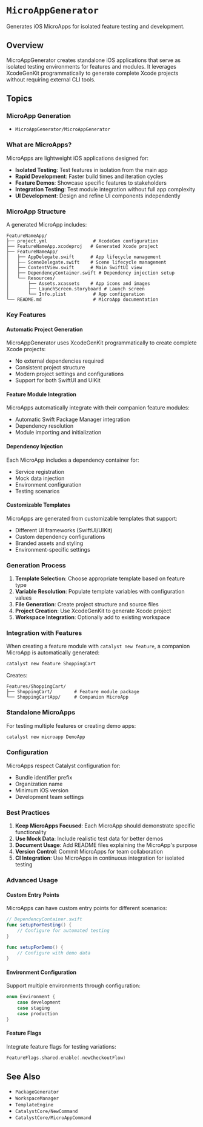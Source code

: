 # ``MicroAppGenerator``

Generates iOS MicroApps for isolated feature testing and development.

## Overview

MicroAppGenerator creates standalone iOS applications that serve as isolated testing environments for features and modules. It leverages XcodeGenKit programmatically to generate complete Xcode projects without requiring external CLI tools.

## Topics

### MicroApp Generation

- ``MicroAppGenerator/MicroAppGenerator``

### What are MicroApps?

MicroApps are lightweight iOS applications designed for:
- **Isolated Testing**: Test features in isolation from the main app
- **Rapid Development**: Faster build times and iteration cycles
- **Feature Demos**: Showcase specific features to stakeholders
- **Integration Testing**: Test module integration without full app complexity
- **UI Development**: Design and refine UI components independently

### MicroApp Structure

A generated MicroApp includes:

```
FeatureNameApp/
├── project.yml                 # XcodeGen configuration
├── FeatureNameApp.xcodeproj   # Generated Xcode project
├── FeatureNameApp/
│   ├── AppDelegate.swift      # App lifecycle management
│   ├── SceneDelegate.swift    # Scene lifecycle management
│   ├── ContentView.swift      # Main SwiftUI view
│   ├── DependencyContainer.swift # Dependency injection setup
│   └── Resources/
│       ├── Assets.xcassets    # App icons and images
│       ├── LaunchScreen.storyboard # Launch screen
│       └── Info.plist          # App configuration
└── README.md                   # MicroApp documentation
```

### Key Features

#### Automatic Project Generation

MicroAppGenerator uses XcodeGenKit programmatically to create complete Xcode projects:
- No external dependencies required
- Consistent project structure
- Modern project settings and configurations
- Support for both SwiftUI and UIKit

#### Feature Module Integration

MicroApps automatically integrate with their companion feature modules:
- Automatic Swift Package Manager integration
- Dependency resolution
- Module importing and initialization

#### Dependency Injection

Each MicroApp includes a dependency container for:
- Service registration
- Mock data injection
- Environment configuration
- Testing scenarios

#### Customizable Templates

MicroApps are generated from customizable templates that support:
- Different UI frameworks (SwiftUI/UIKit)
- Custom dependency configurations
- Branded assets and styling
- Environment-specific settings

### Generation Process

1. **Template Selection**: Choose appropriate template based on feature type
2. **Variable Resolution**: Populate template variables with configuration values
3. **File Generation**: Create project structure and source files
4. **Project Creation**: Use XcodeGenKit to generate Xcode project
5. **Workspace Integration**: Optionally add to existing workspace

### Integration with Features

When creating a feature module with `catalyst new feature`, a companion MicroApp is automatically generated:

```bash
catalyst new feature ShoppingCart
```

Creates:
```
Features/ShoppingCart/
├── ShoppingCart/        # Feature module package
└── ShoppingCartApp/     # Companion MicroApp
```

### Standalone MicroApps

For testing multiple features or creating demo apps:

```bash
catalyst new microapp DemoApp
```

### Configuration

MicroApps respect Catalyst configuration for:
- Bundle identifier prefix
- Organization name
- Minimum iOS version
- Development team settings

### Best Practices

1. **Keep MicroApps Focused**: Each MicroApp should demonstrate specific functionality
2. **Use Mock Data**: Include realistic test data for better demos
3. **Document Usage**: Add README files explaining the MicroApp's purpose
4. **Version Control**: Commit MicroApps for team collaboration
5. **CI Integration**: Use MicroApps in continuous integration for isolated testing

### Advanced Usage

#### Custom Entry Points

MicroApps can have custom entry points for different scenarios:
```swift
// DependencyContainer.swift
func setupForTesting() {
    // Configure for automated testing
}

func setupForDemo() {
    // Configure with demo data
}
```

#### Environment Configuration

Support multiple environments through configuration:
```swift
enum Environment {
    case development
    case staging
    case production
}
```

#### Feature Flags

Integrate feature flags for testing variations:
```swift
FeatureFlags.shared.enable(.newCheckoutFlow)
```

## See Also

- ``PackageGenerator``
- ``WorkspaceManager``
- ``TemplateEngine``
- ``CatalystCore/NewCommand``
- ``CatalystCore/MicroAppCommand``